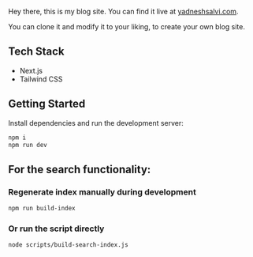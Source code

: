 Hey there, this is my blog site.
You can find it live at [yadneshsalvi.com](https://yadneshsalvi.com).

You can clone it and modify it to your liking, to create your own blog site.

## Tech Stack

- Next.js
- Tailwind CSS

## Getting Started

Install dependencies and run the development server:

```bash
npm i
npm run dev
```

## For the search functionality:

### Regenerate index manually during development
```bash
npm run build-index
```

### Or run the script directly
```bash
node scripts/build-search-index.js
```
